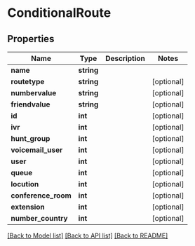# ConditionalRoute

## Properties
Name | Type | Description | Notes
------------ | ------------- | ------------- | -------------
**name** | **string** |  | 
**routetype** | **string** |  | [optional] 
**numbervalue** | **string** |  | [optional] 
**friendvalue** | **string** |  | [optional] 
**id** | **int** |  | [optional] 
**ivr** | **int** |  | [optional] 
**hunt_group** | **int** |  | [optional] 
**voicemail_user** | **int** |  | [optional] 
**user** | **int** |  | [optional] 
**queue** | **int** |  | [optional] 
**locution** | **int** |  | [optional] 
**conference_room** | **int** |  | [optional] 
**extension** | **int** |  | [optional] 
**number_country** | **int** |  | [optional] 

[[Back to Model list]](../README.md#documentation-for-models) [[Back to API list]](../README.md#documentation-for-api-endpoints) [[Back to README]](../README.md)


